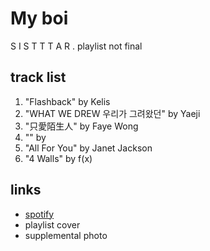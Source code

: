 # My boi

S I S T T T A R . playlist not final

## track list

1. "Flashback" by Kelis
2. "WHAT WE DREW 우리가 그려왔던" by Yaeji
3. "只愛陌生人" by Faye Wong
4. "" by
5. "All For You" by Janet Jackson
6. "4 Walls" by f(x)

## links

- [spotify](https://open.spotify.com/playlist/6pIDsZ9orw7ENFQ5eYIDis)
- playlist cover
- supplemental photo
